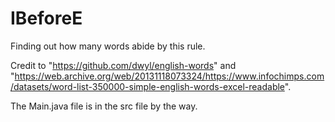 # IBeforeE
Finding out how many words abide by this rule.

Credit to "https://github.com/dwyl/english-words" and "https://web.archive.org/web/20131118073324/https://www.infochimps.com/datasets/word-list-350000-simple-english-words-excel-readable".

The Main.java file is in the src file by the way.
